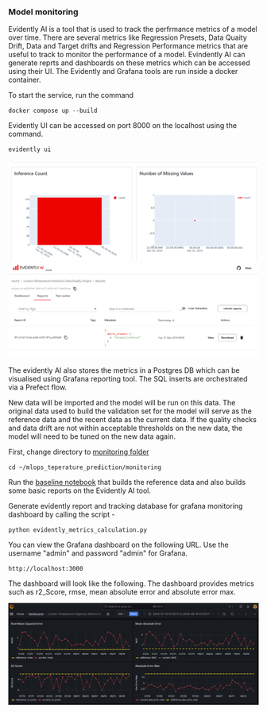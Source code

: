### Model monitoring

Evidently AI is a tool that is used to track the perfrmance metrics of a model over time. There are several metrics like Regression Presets, Data Quaity Drift, Data and Target drifts and Regression Performance metrics that are useful to track to monitor the performance of a model. Evindently AI can generate reprts and dashboards on these metrics which can be accessed using their UI. The Evidently and Grafana tools are run inside a docker container.

To start the service, run the command
```
docker compose up --build
```
Evidently UI can be accessed on port 8000 on the localhost using the command.

```
evidently ui
```
![Rep1](../images/Evidently_Dashboard.png)  
![Rep2](../images/Evidently_Reports.png)  


The evidently AI also stores the metrics in a Postgres DB which can  be visualised using Grafana reporting tool. The SQL inserts are orchestrated via a Prefect flow.

New data will be imported and the model will be run on this data. The original data used to build the validation set for the model will serve as the reference data and the recent data as the current data. If the quality checks and data drift are not within acceptable thresholds on the new data, the model will need to be tuned on the new data again.


First, change directory to [monitoring folder](../monitoring)
```
cd ~/mlops_teperature_prediction/monitoring
```

Run the [baseline notebook](../monitoring/baseline_temperature_data.ipynb) that builds the reference data and also builds some basic reports on the Evidently AI tool.

Generate evidently report and tracking database for grafana monitoring dashboard by calling the script - 
```
python evidently_metrics_calculation.py
```

You can view the Grafana dashboard on the following URL. Use the username "admin" and password "admin" for Grafana.
```
http://localhost:3000
```

The dashboard will look like the following. The dashboard provides metrics such as r2_Score, rmse, mean absolute error and absolute error max.

![Grafana](images/Grafana_Metrics_Dashboard.png)


